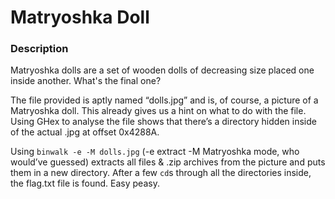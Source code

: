 # Matryoshka Doll

### Description

Matryoshka dolls are a set of wooden dolls of decreasing size placed one inside another. What's the final one?

The file provided is aptly named “dolls.jpg” and is, of course, a picture of a Matryoshka doll. This already gives us a hint on what to do with the file. Using GHex to analyse the file shows that there’s a directory hidden inside of the actual .jpg at offset 0x4288A.


Using `binwalk -e -M dolls.jpg` (-e extract -M Matryoshka mode, who would’ve guessed) extracts all files & .zip archives from the picture and puts them in a new directory. After a few `cd`s through all the directories inside, the flag.txt file is found. Easy peasy.
